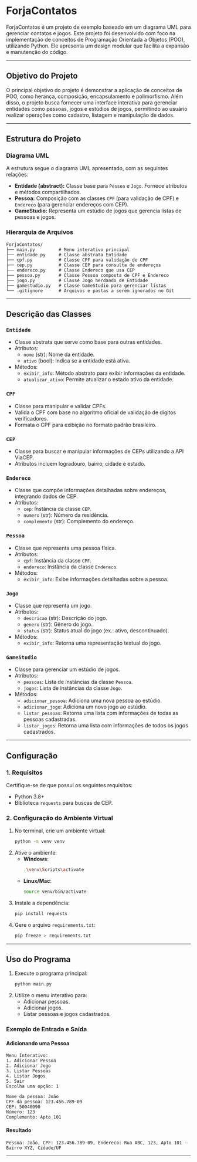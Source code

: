 # ForjaContatos

ForjaContatos é um projeto de exemplo baseado em um diagrama UML para gerenciar contatos e jogos. Este projeto foi desenvolvido com foco na implementação de conceitos de Programação Orientada a Objetos (POO), utilizando Python. Ele apresenta um design modular que facilita a expansão e manutenção do código.

---

## Objetivo do Projeto

O principal objetivo do projeto é demonstrar a aplicação de conceitos de POO, como herança, composição, encapsulamento e polimorfismo. Além disso, o projeto busca fornecer uma interface interativa para gerenciar entidades como pessoas, jogos e estúdios de jogos, permitindo ao usuário realizar operações como cadastro, listagem e manipulação de dados.

---

## Estrutura do Projeto

### Diagrama UML

A estrutura segue o diagrama UML apresentado, com as seguintes relações:

- **Entidade (abstract):** Classe base para `Pessoa` e `Jogo`. Fornece atributos e métodos compartilhados.
- **Pessoa:** Composição com as classes `CPF` (para validação de CPF) e `Endereco` (para gerenciar endereços com CEP).
- **GameStudio:** Representa um estúdio de jogos que gerencia listas de pessoas e jogos.

### Hierarquia de Arquivos
```plaintext
ForjaContatos/
├── main.py         # Menu interativo principal
├── entidade.py     # Classe abstrata Entidade
├── cpf.py          # Classe CPF para validação de CPF
├── cep.py          # Classe CEP para consulta de endereços
├── endereco.py     # Classe Endereco que usa CEP
├── pessoa.py       # Classe Pessoa composta de CPF e Endereco
├── jogo.py         # Classe Jogo herdando de Entidade
├── gamestudio.py   # Classe GameStudio para gerenciar listas
└── .gitignore      # Arquivos e pastas a serem ignorados no Git
```

---

## Descrição das Classes

### `Entidade`
- Classe abstrata que serve como base para outras entidades.
- Atributos:
  - `nome` (str): Nome da entidade.
  - `ativo` (bool): Indica se a entidade está ativa.
- Métodos:
  - `exibir_info`: Método abstrato para exibir informações da entidade.
  - `atualizar_ativo`: Permite atualizar o estado ativo da entidade.

### `CPF`
- Classe para manipular e validar CPFs.
- Valida o CPF com base no algoritmo oficial de validação de dígitos verificadores.
- Formata o CPF para exibição no formato padrão brasileiro.

### `CEP`
- Classe para buscar e manipular informações de CEPs utilizando a API ViaCEP.
- Atributos incluem logradouro, bairro, cidade e estado.

### `Endereco`
- Classe que compõe informações detalhadas sobre endereços, integrando dados de CEP.
- Atributos:
  - `cep`: Instância da classe `CEP`.
  - `numero` (str): Número da residência.
  - `complemento` (str): Complemento do endereço.

### `Pessoa`
- Classe que representa uma pessoa física.
- Atributos:
  - `cpf`: Instância da classe `CPF`.
  - `endereco`: Instância da classe `Endereco`.
- Métodos:
  - `exibir_info`: Exibe informações detalhadas sobre a pessoa.

### `Jogo`
- Classe que representa um jogo.
- Atributos:
  - `descricao` (str): Descrição do jogo.
  - `genero` (str): Gênero do jogo.
  - `status` (str): Status atual do jogo (ex.: ativo, descontinuado).
- Métodos:
  - `exibir_info`: Retorna uma representação textual do jogo.

### `GameStudio`
- Classe para gerenciar um estúdio de jogos.
- Atributos:
  - `pessoas`: Lista de instâncias da classe `Pessoa`.
  - `jogos`: Lista de instâncias da classe `Jogo`.
- Métodos:
  - `adicionar_pessoa`: Adiciona uma nova pessoa ao estúdio.
  - `adicionar_jogo`: Adiciona um novo jogo ao estúdio.
  - `listar_pessoas`: Retorna uma lista com informações de todas as pessoas cadastradas.
  - `listar_jogos`: Retorna uma lista com informações de todos os jogos cadastrados.

---

## Configuração

### 1. Requisitos
Certifique-se de que possui os seguintes requisitos:
- Python 3.8+
- Biblioteca `requests` para buscas de CEP.

### 2. Configuração do Ambiente Virtual
1. No terminal, crie um ambiente virtual:
   ```bash
   python -m venv venv
   ```
2. Ative o ambiente:
   - **Windows**:
     ```bash
     .\venv\Scripts\activate
     ```
   - **Linux/Mac**:
     ```bash
     source venv/bin/activate
     ```
3. Instale a dependência:
   ```bash
   pip install requests
   ```
4. Gere o arquivo `requirements.txt`:
   ```bash
   pip freeze > requirements.txt
   ```

---

## Uso do Programa

1. Execute o programa principal:
   ```bash
   python main.py
   ```
2. Utilize o menu interativo para:
   - Adicionar pessoas.
   - Adicionar jogos.
   - Listar pessoas e jogos cadastrados.

### Exemplo de Entrada e Saída
#### Adicionando uma Pessoa
```plaintext
Menu Interativo:
1. Adicionar Pessoa
2. Adicionar Jogo
3. Listar Pessoas
4. Listar Jogos
5. Sair
Escolha uma opção: 1

Nome da pessoa: João
CPF da pessoa: 123.456.789-09
CEP: 50040090
Número: 123
Complemento: Apto 101
```
#### Resultado
```plaintext
Pessoa: João, CPF: 123.456.789-09, Endereco: Rua ABC, 123, Apto 101 - Bairro XYZ, Cidade/UF
```

---


